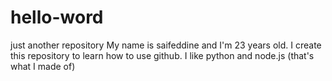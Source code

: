 # hello-word
just another repository
My name is saifeddine and I'm 23 years old. I create this repository to learn how to use github.
I like python and node.js (that's what I made of)


